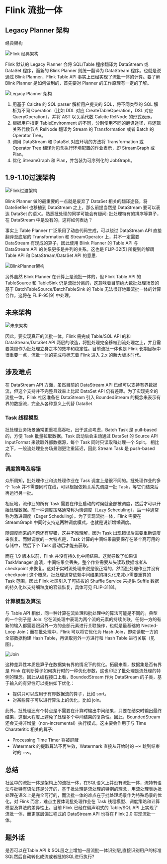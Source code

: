# Flink 流批一体

## Legacy Planner 架构

经典架构

![Flink 经典架构](./img/经典架构.webp)

Flink 默认的 Legacy Planner 会将 SQL/Table 程序翻译为 DataStream 或 DataSet 程序，而新的 Blink Planner 则统一翻译为 DataStream 程序。也就是说通过 Blink Planner，Flink Table API 事实上已经实现了流批一体的计算。要了解 Blink Planner 是如何做到的，首先要对 Planner 的工作原理有一定的了解。

![Legacy Planner 架构](./img/LegacyPlanner架构.webp)

1. 用基于 Calcite 的 SQL parser 解析用户提交的 SQL，将不同类型的 SQL 解析为不同 Operation（比如 DDL 对应 CreateTableOperation，DSL 对应 QueryOperation），并将 AST 以关系代数 Calcite RelNode 的形式表示。
2. 根据用户指定 TableEnvironment 的不同，分别使用不同的翻译途径，将逻辑关系代数节点 RelNode 翻译为 Stream 的 Transformation 或者 Batch 的 Operator Tree。
3. 调用 DataStream 和 DataSet 对应环境的方法将 Transformation 或 Operator Tree 翻译为包含执行环境配置的作业表示，即 StreamGraph 或 Plan。
4. 优化 StreamGraph 和 Plan，并包装为可序列化的 JobGraph。

## 1.9-1.10过渡架构

![Flink过渡架构](./img/Flink过渡架构.webp)

Blink Planner 做的最重要的一点就是废弃了 DataSet 相关的翻译途径，将 DateSetRel 也移植到 DataStream 之上，那么前提当然是 DataStream 要可以表达 DataSet 的语义。熟悉批处理的同学可能会有疑问: 批处理特有的排序等算子，在 DataStream 中是没有的，这将如何表达？

事实上 Table Planner 广泛采用了动态代码生成，可以绕过 DataStream API 直接翻译至底层的 Transformation 和 StreamOperator 上，并不一定需要 DataStream 有现成的算子，因此使用 Blink Planner 的 Table API 与 DataStream API 的关系更多是并列的关系。这也是 FLIP-32[5] 所提到的解耦 Table API 和 DataStream/DataSet API 的意思.

![BlinkPlanner架构](./img/BlinkPlanner架构.png)

另外虽然 Blink Planner 在计算上是流批一体的，但 Flink Table API 的 TableSource 和 TableSink 仍是流批分离的，这意味着目前绝大数批处理场景的基于 BatchTableSource/BatchTableSink 的 Table 无法很好地跟流批一体的计算合作，这将在 FLIP-95[9] 中处理。

## 未来架构

![未来架构](./img/未来架构.webp)

因此，要实现真正的流批一体，Flink 需完成 Table/SQL API 的和 DataStream/DataSet API 两层的改造，将批处理完全移植到流处理之上，并且需要兼顾作为批处理立身之本的效率和稳定性。目前流批一体也是 Flink 长期目标中很重要一点，流批一体的完成将标志着 Flink 进入 2.x 的新大版本时代。

## 涉及难点

在 DataStream API 方面，虽然目前的 DataStream API 已经可以支持有界数据流，但这个支持并不完整且效率上比起 DataSet API 仍有差距。为了实现完全的流批一体，Flink 社区准备在 DataStream 引入 BoundedStream 的概念来表示有界的数据流，完全从各种意义上代替 DataSet

### Task 线程模型

批处理业务场景通常更重视高吞吐，出于这点考虑，Batch Task 是 pull-based 的，方便 Task 批量拉取数据。Task 启动后会主动通过 DataSet 的 Source API InputFormat 来读取外部数据源，每个 Task 同时只读取和处理一个 Split。
相比之下，一般流处理业务场景则更注重延迟，因此 Stream Task 是 push-based 的。

### 调度策略及容错

众所周知，批处理作业和流处理作业在 Task 调度上是很不同的。批处理作业的多个 Task 并不需要同时在线，可以根据依赖关系先调度一批 Task，等它们结束后再运行另一批。

相反地，流作业的所有 Task 需要在作业启动的时候就全部被调度，然后才可以开始处理数据。前一种调度策略通常称为懒调度（Lazy Scheduling），后一种通常称为激进调度（Eager Scheduling）。为了实现流批一体，Flink 需要在 StreamGraph 中同时支持这两种调度模式，也就是说新增懒调度。

随调度而来的问题还有容错，这并不难理解，因为 Task 出现错误后需要重新调度来恢复。而懒调度的一大特点是，Task 计算的中间结果需要保存在某个高可用的存储中，然后下个 Task 启动后才能去获取。

而在 1.9 版本以前，Flink 并没有持久化中间结果。这就导致了如果该 TaskManager 崩溃，中间结果会丢失，整个作业需要从头读取数据或者从 checkpoint 来恢复。这对于实时流处理来说是很正常的，然而批处理作业并没有 checkpoint 这个概念，批处理通常依赖中间结果的持久化来减小需要重算的 Task 范围，因此 Flink 社区引入了可插拔的 Shuffle Service 来提供 Suffle 数据的持久化以支持细粒度的容错恢复，具体可见 FLIP-31[8]。

### 计算模型及算法

与 Table API 相似，同一种计算在流处理和批处理中的算法可能是不同的。典型的一个例子是 Join: 它在流处理中表现为两个流的元素的持续关联，任何一方的有新的输入都需要跟另外一方的全部元素进行关联操作，也就是最基础的 Nested-Loop Join；而在批处理中，Flink 可以将它优化为 Hash Join，即先读取一方的全部数据构建 Hash Table，再读取另外一方进行和 Hash Table 进行关联（见图）。

![Join](./img/flink-join优化.webp)

这种差异性本质是算子在数据集有界的情况下的优化。拓展来看，数据集是否有界是 Flink 在判断算子如何执行时的一种优化参数，这也印证了批处理是流处理的特例的理念。因此从编程接口上看，BoundedStream 作为 DataStream 的子类，基于输入的有界性可以提供如下优化：

* 提供只可以应用于有界数据流的算子，比如 sort。
* 对某些算子可以进行算法上的优化，比如 join。

此外，批处理还有个特点是不需要在计算时输出中间结果，只要在结束时输出最终结果，这很大程度上避免了处理多个中间结果的复杂性。因此，BoundedStream 还会支持非增量（non-incremental）执行模式。这主要会作用于与 Time Charateritic 相关的算子:

* Processing Time Timer 将被屏蔽
* Watermark 的提取算法不再生效，Watermark 直接从开始时的 -∞ 跳到结束时的 +∞。

## 总结

社区中的流批一体是架构上的流批一体，在SQL语义上并没有流批一体，流特有语法与批特有语法还是分开的，基于批处理是流处理的特例的理念，用流处理表达批处理在语义上是完全可行的，而流批一体的难点在于批处理场景作为特殊场景的优化。对 Flink 而言，难点主要体现批处理作业在 Task 线程模型、调度策略和计算模型及算法的差异性上。目前 Flink 已经在偏声明式的 Table/SQL API 上实现了流批一体，而更底层偏过程式的 DataStream API 也将在 Flink 2.0 实现流批一体。

## 题外话

是否可以在Table API & SQL层之上增加一层流批一体识别层,直接识别用户的标准SQL然后自动转化成流或者批的SQL进行执行?
